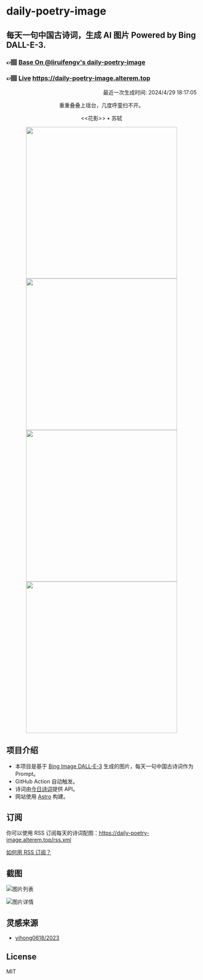 
# daily-poetry-image

## 每天一句中国古诗词，生成 AI 图片 Powered by Bing DALL-E-3.

### 👉🏽 [Base On @liruifengv's daily-poetry-image](https://github.com/liruifengv/daily-poetry-image)

### 👉🏽 [Live](https://daily-poetry-image.alterem.top/) https://daily-poetry-image.alterem.top

<p align="right">
  最近一次生成时间: 2024/4/29 18:17:05
</p>
<p align="center">
重重叠叠上瑶台，几度呼童扫不开。
</p>
<p align="center">
<<花影>> • 苏轼
</p>
<p align="center">
<img src="https://tse4.mm.bing.net/th/id/OIG1.qlj.mu4N7xA6llmA6jy5" height="400" width="400" />
<img src="https://tse1.mm.bing.net/th/id/OIG1.rxM5GXw5qm7lZ1UOUyZ1" height="400" width="400" />
<img src="https://tse4.mm.bing.net/th/id/OIG1.oa_.tN.6hJSREmw66JlP" height="400" width="400" />
<img src="https://tse3.mm.bing.net/th/id/OIG1.qP9XW6xbKAsGoxXRsWlT" height="400" width="400" />
</p>

## 项目介绍

-   本项目是基于 [Bing Image DALL-E-3](https://www.bing.com/images/create) 生成的图片，每天一句中国古诗词作为 Prompt。
-   GitHub Action 自动触发。
-   诗词由[今日诗词](https://www.jinrishici.com/)提供 API。
-   网站使用 [Astro](https://astro.build) 构建。

## 订阅

你可以使用 RSS 订阅每天的诗词配图：https://daily-poetry-image.alterem.top/rss.xml

[如何用 RSS 订阅？](https://zhuanlan.zhihu.com/p/55026716)

## 截图

![图片列表](./screenshots/Snipaste_2023-12-28_21-00-26.png)

![图片详情](./screenshots/Snipaste_2023-12-28_21-00-53.png)

## 灵感来源

-   [yihong0618/2023](https://github.com/yihong0618/2023)

## License

MIT
